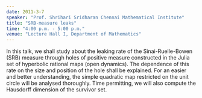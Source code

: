 ```yaml
---
date: 2011-3-7
speaker: "Prof. Shrihari Sridharan Chennai Mathematical Institute"
title: "SRB-measure leaks"
time: "4:00 p.m. - 5:00 p.m."
venue: "Lecture Hall I, Department of Mathematics"
---
```

In this talk, we shall study about the leaking rate of the
Sinai-Ruelle-Bowen (SRB) measure through holes of positive measure
constructed in the Julia set of hyperbolic rational maps (open dynamics).
The dependence of this rate on the size and position of the hole shall be
explained. For an easier and better understanding, the simple quadratic
map restricted on the unit circle will be analysed thoroughly. Time
permitting, we will also compute the Hausdorff dimension of the survivor
set.
